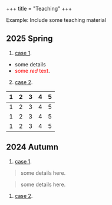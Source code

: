 +++
title = "Teaching"
+++

Example: Include some teaching material 

## 2025 Spring

1. [case 1](@/teaching/2025spring-MA.md).
  * some details 
  * <span style="color:red">some *red* text</span>.

2. [case 2](@/teaching/2025spring-MA2.md).


|  1 |  2 | 3  | 4  | 5  |
|---|---|---|---|---|
|  1 |  2 | 3  | 4  | 5  |
|  1 |  2 | 3  | 4  | 5  |
|  1 |  2 | 3  | 4  | 5  |
   

## 2024 Autumn

1. [case 1](@/teaching/2025spring-MA.md).
>some details here.

>some details here.
1. [case 2](@/teaching/2025spring-MA2.md).